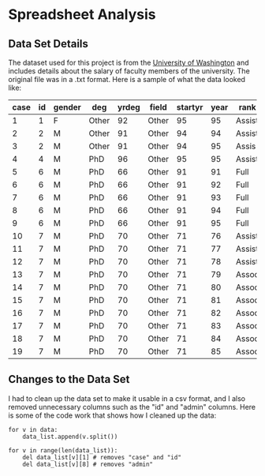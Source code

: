 # Spreadsheet Analysis

## Data Set Details

The dataset used for this project is from the [University of Washington](http://courses.washington.edu/b517/Datasets/SalaryData.txt) and includes details about the salary of faculty members of the university. The original file was in a .txt format. Here is a sample of what the data looked like:

| case | id | gender | deg | yrdeg | field | startyr | year | rank | admin | salary |
| --------- | --------- | --------- | --------- | --------- | --------- | --------- | --------- | --------- | --------- | --------- |
| 1 | 1 | F | Other | 92 | Other | 95 | 95 | Assist | 0 | 6684.000 |
| 2 | 2 | M|Other | 91| Other | 94 | 94 | Assist | 0 | 4743.000 |
| 3 | 2 | M |Other | 91| Other | 94  |  95| Assis | 0 | 4881.000 |
| 4 | 4 | M  | PhD | 96| Other | 95  |  95 |Assist |    0|  4231.000 |
| 5 | 6 | M  | PhD | 66| Other | 91  |  91 |  Full |    1| 11182.000 |
| 6 | 6 | M  | PhD | 66| Other | 91  |  92 |  Full  |   1| 11507.000 |
| 7 | 6 | M |  PhD | 66| Other | 91  |  93 |  Full  |   0| 11840.000 |
| 8 | 6 | M |  PhD | 66| Other | 91 |   94 |  Full  |   0| 11840.000 | 
| 9 | 6 | M |  PhD | 66| Other | 91   | 95 |  Full  |   0| 12184.000 |
| 10 | 7 | M |  PhD | 70| Other | 71  |  76| Assist  |   0 | 1730.000 |
| 11 | 7 | M |  PhD | 70| Other   |    71 |  77 |Assist  |   0|  1851.000 |
| 12 | 7 | M |  PhD | 70| Other  |    71 |  78| Assist   |  0 | 1981.000 |
| 13 | 7 | M  | PhD | 70| Other  |    71 |  79 | Assoc |    0|  2237.000 |
| 14 | 7 | M |  PhD | 70| Other  |    71 |  80 | Assoc |    0 | 2410.000 |
| 15 | 7 | M |  PhD | 70| Other  |    71 |  81 | Assoc|     0 | 2639.000 |
| 16 | 7 | M |  PhD | 70 |Other  |    71 |  82 | Assoc  |   0 | 2639.000 |
| 17 | 7 | M |  PhD | 70| Other  |    71 |  83 | Assoc  |   0 | 2784.000 |
| 18 | 7 | M |  PhD | 70| Other   |   71 |  84|  Assoc  |   0 | 2973.000 |
| 19 | 7 | M |  PhD | 70 |Other   |   71|   85 | Assoc  |   0 | 2973.000 |

## Changes to the Data Set

I had to clean up the data set to make it usable in a csv format, and I also removed unnecessary columns such as the "id" and "admin" columns. Here is some of the code work that shows how I cleaned up the data:

    for v in data:
        data_list.append(v.split())

    for v in range(len(data_list)):
        del data_list[v][1] # removes "case" and "id"
        del data_list[v][8] # removes "admin"
